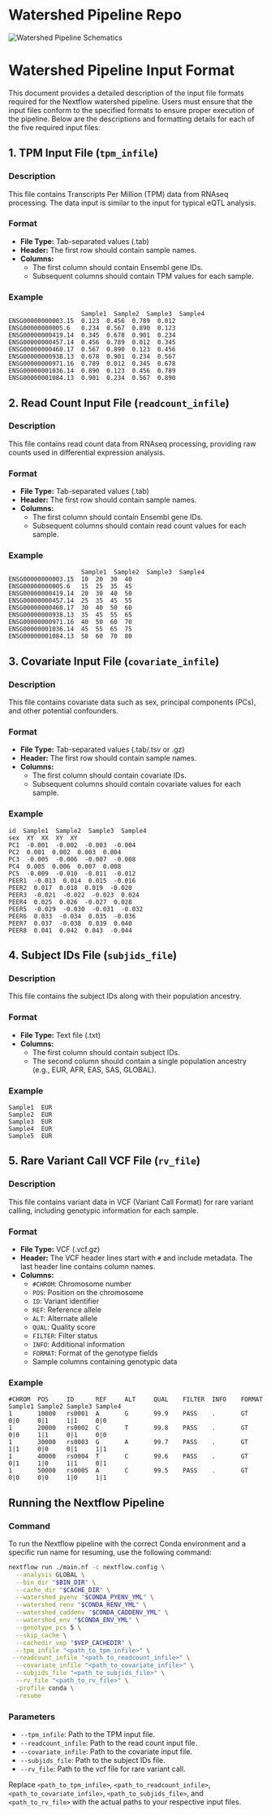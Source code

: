 # Watershed Pipeline Repo

![Watershed Pipeline Schematics](images/Watershed_pipeline_schematics.png)

# Watershed Pipeline Input Format

This document provides a detailed description of the input file formats required for the Nextflow watershed pipeline. Users must ensure that the input files conform to the specified formats to ensure proper execution of the pipeline. Below are the descriptions and formatting details for each of the five required input files:

## 1. TPM Input File (`tpm_infile`)

### Description
This file contains Transcripts Per Million (TPM) data from RNAseq processing. The data input is similar to the input for typical eQTL analysis.

### Format
- **File Type:** Tab-separated values (.tab)
- **Header:** The first row should contain sample names.
- **Columns:**
  - The first column should contain Ensembl gene IDs.
  - Subsequent columns should contain TPM values for each sample.

### Example
```
                    Sample1  Sample2  Sample3  Sample4
ENSG00000000003.15  0.123  0.456  0.789  0.012
ENSG00000000005.6   0.234  0.567  0.890  0.123
ENSG00000000419.14  0.345  0.678  0.901  0.234
ENSG00000000457.14  0.456  0.789  0.012  0.345
ENSG00000000460.17  0.567  0.890  0.123  0.456
ENSG00000000938.13  0.678  0.901  0.234  0.567
ENSG00000000971.16  0.789  0.012  0.345  0.678
ENSG00000001036.14  0.890  0.123  0.456  0.789
ENSG00000001084.13  0.901  0.234  0.567  0.890
```

## 2. Read Count Input File (`readcount_infile`)

### Description
This file contains read count data from RNAseq processing, providing raw counts used in differential expression analysis.

### Format
- **File Type:** Tab-separated values (.tab)
- **Header:** The first row should contain sample names.
- **Columns:**
  - The first column should contain Ensembl gene IDs.
  - Subsequent columns should contain read count values for each sample.

### Example
```
                    Sample1  Sample2  Sample3  Sample4
ENSG00000000003.15  10  20  30  40
ENSG00000000005.6   15  25  35  45
ENSG00000000419.14  20  30  40  50
ENSG00000000457.14  25  35  45  55
ENSG00000000460.17  30  40  50  60
ENSG00000000938.13  35  45  55  65
ENSG00000000971.16  40  50  60  70
ENSG00000001036.14  45  55  65  75
ENSG00000001084.13  50  60  70  80
```

## 3. Covariate Input File (`covariate_infile`)

### Description
This file contains covariate data such as sex, principal components (PCs), and other potential confounders.

### Format
- **File Type:** Tab-separated values (.tab/.tsv or .gz)
- **Header:** The first row should contain sample names.
- **Columns:**
  - The first column should contain covariate IDs.
  - Subsequent columns should contain covariate values for each sample.

### Example
```
id  Sample1  Sample2  Sample3  Sample4
sex  XY  XX  XY  XY
PC1  -0.001  -0.002  -0.003  -0.004
PC2  0.001  0.002  0.003  0.004
PC3  -0.005  -0.006  -0.007  -0.008
PC4  0.005  0.006  0.007  0.008
PC5  -0.009  -0.010  -0.011  -0.012
PEER1  -0.013  0.014  0.015  -0.016
PEER2  0.017  0.018  0.019  -0.020
PEER3  -0.021  -0.022  -0.023  0.024
PEER4  0.025  0.026  -0.027  0.028
PEER5  -0.029  -0.030  -0.031  -0.032
PEER6  0.033  -0.034  0.035  -0.036
PEER7  0.037  -0.038  0.039  0.040
PEER8  0.041  0.042  0.043  -0.044
```

## 4. Subject IDs File (`subjids_file`)

### Description
This file contains the subject IDs along with their population ancestry.

### Format
- **File Type:** Text file (.txt)
- **Columns:**
  - The first column should contain subject IDs.
  - The second column should contain a single population ancestry (e.g., EUR, AFR, EAS, SAS, GLOBAL).

### Example
```
Sample1  EUR
Sample2  EUR
Sample3  EUR
Sample4  EUR
Sample5  EUR
```

## 5. Rare Variant Call VCF File (`rv_file`)

### Description
This file contains variant data in VCF (Variant Call Format) for rare variant calling, including genotypic information for each sample.

### Format
- **File Type:** VCF (.vcf.gz)
- **Header:** The VCF header lines start with `#` and include metadata. The last header line contains column names.
- **Columns:**
  - `#CHROM`: Chromosome number
  - `POS`: Position on the chromosome
  - `ID`: Variant identifier
  - `REF`: Reference allele
  - `ALT`: Alternate allele
  - `QUAL`: Quality score
  - `FILTER`: Filter status
  - `INFO`: Additional information
  - `FORMAT`: Format of the genotype fields
  - Sample columns containing genotypic data

### Example
```
#CHROM  POS     ID      REF     ALT     QUAL    FILTER  INFO    FORMAT  Sample1 Sample2 Sample3 Sample4
1       10000   rs0001  A       G       99.9    PASS    .       GT      0|0     0|1     1|1     0|0
1       20000   rs0002  C       T       99.8    PASS    .       GT      0|0     1|1     0|1     0|0
1       30000   rs0003  G       A       99.7    PASS    .       GT      1|1     0|0     0|1     1|1
1       40000   rs0004  T       C       99.6    PASS    .       GT      0|1     1|0     1|1     0|1
1       50000   rs0005  A       C       99.5    PASS    .       GT      0|0     0|0     1|0     1|1
```

## Running the Nextflow Pipeline

### Command
To run the Nextflow pipeline with the correct Conda environment and a specific run name for resuming, use the following command:

```bash
nextflow run ./main.nf -c nextflow.config \
  --analysis GLOBAL \
  --bin_dir "$BIN_DIR" \
  --cache_dir "$CACHE_DIR" \
  --watershed_pyenv "$CONDA_PYENV_YML" \
  --watershed_renv "$CONDA_RENV_YML" \
  --watershed_caddenv "$CONDA_CADDENV_YML" \
  --watershed_env "$CONDA_ENV_YML" \
  --genotype_pcs 5 \
  --skip_cache \
  --cachedir_vep "$VEP_CACHEDIR" \
  --tpm_infile "<path_to_tpm_infile>" \
 --readcount_infile "<path_to_readcount_infile>" \
  --covariate_infile "<path_to_covariate_infile>" \
  --subjids_file "<path_to_subjids_file>" \
  --rv_file "<path_to_rv_file>" \
  -profile conda \
  -resume
```

### Parameters
- `--tpm_infile`: Path to the TPM input file.
- `--readcount_infile`: Path to the read count input file.
- `--covariate_infile`: Path to the covariate input file.
- `--subjids_file`: Path to the subject IDs file.
- `--rv_file`: Path to the vcf file for rare variant call.

Replace `<path_to_tpm_infile>`, `<path_to_readcount_infile>`, `<path_to_covariate_infile>`, `<path_to_subjids_file>`, and `<path_to_rv_file>` with the actual paths to your respective input files.
```
